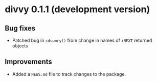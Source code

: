 # divvy 0.1.1 (development version)

## Bug fixes

* Patched bug in `sdsumry()` from change in names of `iNEXT` returned objects

## Improvements

* Added a `NEWS.md` file to track changes to the package.
